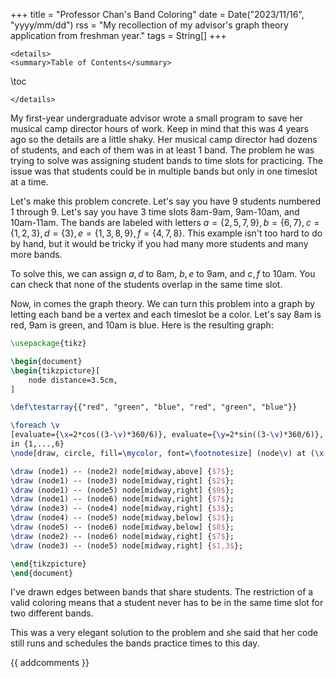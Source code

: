 +++
title = "Professor Chan's Band Coloring"
date = Date("2023/11/16", "yyyy/mm/dd")
rss = "My recollection of my advisor's graph theory application from freshman year."
tags = String[]
+++
~~~
<details>
<summary>Table of Contents</summary>
~~~
\toc
~~~
</details>
~~~

My first-year undergraduate advisor wrote a small program to save her musical camp director hours of work. Keep in mind that this was 4 years ago so the details are a little shaky. Her musical camp director had dozens of students, and each of them was in at least 1 band. The problem he was trying to solve was assigning student bands to time slots for practicing. The issue was that students could be in multiple bands but only in one timeslot at a time.

Let's make this problem concrete. Let's say you have 9 students numbered $1$ through $9$. Let's say you have 3 time slots 8am-9am, 9am-10am, and 10am-11am. The bands are labeled with letters $a=\{2,5,7,9\},b=\{6,7\},c=\{1,2,3\},d=\{3\},e=\{1,3,8,9\},f=\{4,7,8\}$. This example isn't too hard to do by hand, but it would be tricky if you had many more students and many more bands.

To solve this, we can assign $a,d$ to 8am, $b,e$ to 9am, and $c,f$ to 10am. You can check that none of the students overlap in the same time slot.

Now, in comes the graph theory. We can turn this problem into a graph by letting each band be a vertex and each timeslot be a color. Let's say 8am is red, 9am is green, and 10am is blue. Here is the resulting graph:

```tikz
\usepackage{tikz}

\begin{document}
\begin{tikzpicture}[
	node distance=3.5cm,
]

\def\testarray{{"red", "green", "blue", "red", "green", "blue"}}

\foreach \v 
[evaluate={\x=2*cos((3-\v)*360/6)}, evaluate={\y=2*sin((3-\v)*360/6)}, evaluate={\letter=int(\v+96)}, evaluate={\mycolor=\testarray[\v-1]}]
in {1,...,6} 
\node[draw, circle, fill=\mycolor, font=\footnotesize] (node\v) at (\x, \y) {\char\letter};

\draw (node1) -- (node2) node[midway,above] {$7$};
\draw (node1) -- (node3) node[midway,right] {$2$};
\draw (node1) -- (node5) node[midway,right] {$9$};
\draw (node1) -- (node6) node[midway,right] {$7$};
\draw (node3) -- (node4) node[midway,right] {$3$};
\draw (node4) -- (node5) node[midway,below] {$3$};
\draw (node5) -- (node6) node[midway,below] {$8$};
\draw (node2) -- (node6) node[midway,right] {$7$};
\draw (node3) -- (node5) node[midway,right] {$1,3$};

\end{tikzpicture}
\end{document}
```

I've drawn edges between bands that share students. The restriction of a valid coloring means that a student never has to be in the same time slot for two different bands.

This was a very elegant solution to the problem and she said that her code still runs and schedules the bands practice times to this day.

{{ addcomments }}
